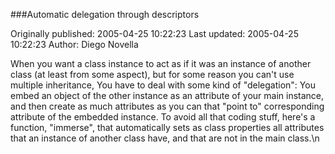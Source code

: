###Automatic delegation through descriptors

Originally published: 2005-04-25 10:22:23
Last updated: 2005-04-25 10:22:23
Author: Diego Novella

When you want a class instance to act as if it was an instance of another class (at least from some aspect), but for some reason you can't use multiple inheritance, You have to deal with some kind of "delegation": You embed an object of the other instance as an attribute of your main instance, and then create as much attributes as you can that "point to" corresponding attribute of the embedded instance. To avoid all that coding stuff, here's a function, "immerse", that automatically sets as class properties all attributes that an instance of another class have, and that are not in the main class.\n